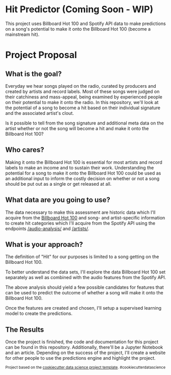 Hit Predictor (Coming Soon - WIP)
==============================

This project uses Billboard Hot 100 and Spotify API data to make predictions on a song's potential to make it onto the Billboard Hot 100 (become a mainstream hit).

Project Proposal
==============================

## What is the goal?

Everyday we hear songs played on the radio, curated by producers and created by artists and record labels. Most of these songs were judged on their catchiness and mass-appeal, being examined by experienced people on their potential to make it onto the radio. In this repository, we'll look at the potential of a song to become a hit based on their individual signature and the associated artist's clout.

Is it possible to tell from the song signature and additional meta data on the artist whether or not the song will become a hit and make it onto the Billboard Hot 100?

## Who cares?

Making it onto the Billboard Hot 100 is essential for most artists and record labels to make an income and to sustain their work. Understanding the potential for a song to make it onto the Billboard Hot 100 could be used as an additional input to inform the costly decision on whether or not a song should be put out as a single or get released at all.
 
## What data are you going to use?

The data necessary to make this assessment are historic data which I'll acquire from the [Billboard Hot 100](https://www.billboard.com/charts/hot-100) and song- and artist-specific information to create hit categories which I'll acquire from the Spotify API using the endpoints [/audio-analysis/](https://developer.spotify.com/documentation/web-api/reference/tracks/get-audio-analysis/) and [/artists/](https://developer.spotify.com/documentation/web-api/reference/artists/get-artist/).

## What is your approach?

The definition of "Hit" for our purposes is limited to a song getting on the Billboard Hot 100.

To better understand the data sets, I'll explore the data Billboard Hot 100 set separately as well as combined with the audio features from the Spotify API.

The above analysis should yield a few possible candidates for features that can be used to predict the outcome of whether a song will make it onto the Billboard Hot 100.

Once the features are created and chosen, I'll setup a supervised learning model to create the predictions.

## The Results

Once the project is finished, the code and documentation for this project can be found in this repository. Additionally, there'll be a Jupyter Notebook and an article. Depending on the success of the project, I'll create a website for other people to use the predictions engine and highlight the project.

<p><small>Project based on the <a target="_blank" href="https://drivendata.github.io/cookiecutter-data-science/">cookiecutter data science project template</a>. #cookiecutterdatascience</small></p>
